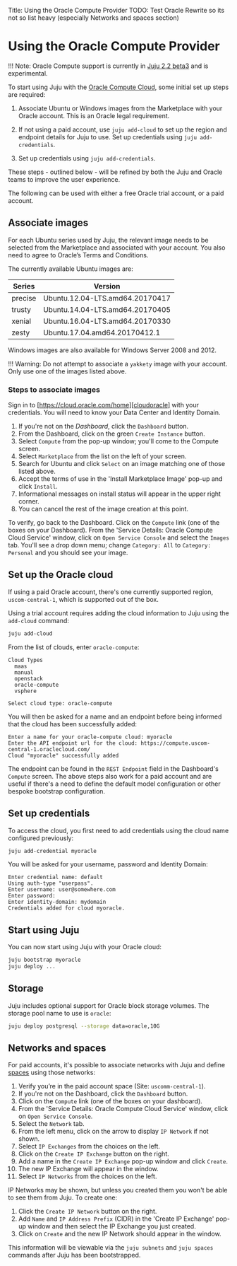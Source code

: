 Title: Using the Oracle Compute Provider
TODO: Test Oracle
      Rewrite so its not so list heavy (especially Networks and spaces section)

# Using the Oracle Compute Provider

!!! Note:
	Oracle Compute support is currently in [Juju 2.2 beta3][jujubeta] and
        is experimental.

To start using Juju with the [Oracle Compute Cloud][compute], some initial set up steps
are required:

1. Associate Ubuntu or Windows images from the Marketplace with your Oracle
   account. This is an Oracle legal requirement.

1. If not using a paid account, use `juju add-cloud` to set up the region and
   endpoint details for Juju to use.  Set up credentials using `juju
   add-credentials`. 

1. Set up credentials using `juju add-credentials`.

These steps - outlined below - will be refined by both the Juju and Oracle
teams to improve the user experience.

The following can be used with either a free Oracle trial account, or a paid
account.

## Associate images

For each Ubuntu series used by Juju, the relevant image needs to be selected
from the Marketplace and associated with your account. You also need to agree
to Oracle’s Terms and Conditions.

The currently available Ubuntu images are:

| Series   | Version                          |
|----------|----------------------------------|
| precise  | Ubuntu.12.04-LTS.amd64.20170417  |
| trusty   | Ubuntu.14.04-LTS.amd64.20170405  |
| xenial   | Ubuntu.16.04-LTS.amd64.20170330  |
| zesty    | Ubuntu.17.04.amd64.20170412.1    |

Windows images are also available for Windows Server 2008 and 2012.

!!! Warning:
        Do not attempt to associate a `yakkety` image with your account. Only use
        one of the images listed above.

### Steps to associate images

Sign in to [https://cloud.oracle.com/home][cloudoracle] with your credentials.
You will need to know your Data Center and Identity Domain.

1. If you're not on the *Dashboard*, click the `Dashboard` button.
1. From the Dashboard, click on the green `Create Instance` button.
1. Select `Compute` from the pop-up window; you'll come to the Compute screen.
1. Select `Marketplace` from the list on the left of your screen.
1. Search for Ubuntu and click `Select` on an image matching one of those listed above.
1. Accept the terms of use in the 'Install Marketplace Image' pop-up and click `Install`.
1. Informational messages on install status will appear in the upper right corner.
1. You can cancel the rest of the image creation at this point.

To verify, go back to the Dashboard. Click on the `Compute` link (one
of the boxes on your Dashboard). From the 'Service Details: Oracle Compute Cloud
Service' window, click on `Open Service Console` and select the `Images` tab.
You'll see a drop down menu; change `Category: All` to `Category: Personal` and
you should see your image. 

## Set up the Oracle cloud

If using a paid Oracle account, there's one currently supported region,
`uscom-central-1`, which is supported out of the box.

Using a trial account requires adding the cloud information to Juju using the
`add-cloud` command:

```bash
juju add-cloud
```

From the list of clouds, enter `oracle-compute`:

```no-highlight
Cloud Types
  maas
  manual
  openstack
  oracle-compute
  vsphere

Select cloud type: oracle-compute
```
You will then be asked for a name and an endpoint before being informed that
the cloud has been successfully added:

```no-highlight
Enter a name for your oracle-compute cloud: myoracle
Enter the API endpoint url for the cloud: https://compute.uscom-central-1.oraclecloud.com/
Cloud "myoracle" successfully added
```
The endpoint can be found in the `REST Endpoint` field in the Dashboard's
`Compute` screen. The above steps also work for a paid account and are useful
if there's a need to define the default model configuration or other bespoke
bootstrap configuration.

## Set up credentials

To access the cloud, you first need to add credentials using the cloud name
configured previously: 

```bash
juju add-credential myoracle
```

You will be asked for your username, password and Identity Domain:

```no-highlight
Enter credential name: default
Using auth-type "userpass".
Enter username: user@somewhere.com
Enter password: 
Enter identity-domain: mydomain
Credentials added for cloud myoracle.
```

## Start using Juju

You can now start using Juju with your Oracle cloud:

```bash
juju bootstrap myoracle
juju deploy ...
```

## Storage

Juju includes optional support for Oracle block storage volumes. The storage
pool name to use is `oracle`:

```bash
juju deploy postgresql --storage data=oracle,10G
```

## Networks and spaces

For paid accounts, it's possible to associate networks with Juju and define
[spaces][spaces] using those networks:

1. Verify you’re in the paid account space (Site: `uscomm-central-1`).
1. If you're not on the Dashboard, click the `Dashboard` button.
1. Click on the `Compute` link (one of the boxes on your dashboard).
1. From the 'Service Details: Oracle Compute Cloud Service' window, click on
   `Open Service Console`.
1. Select the `Network` tab.
1. From the left menu, click on the arrow to display `IP Network` if not shown.
1. Select `IP Exchanges` from the choices on the left.
1. Click on the `Create IP Exchange` button on the right.
1. Add a name in the `Create IP Exchange` pop-up window and click `Create`.
1. The new IP Exchange will appear in the window.
1. Select `IP Networks` from the choices on the left.

IP Networks may be shown, but unless you created them you won't be able to see
them from Juju. To create one:

1. Click the `Create IP Network` button on the right.
1. Add `Name` and `IP Address Prefix` (CIDR) in the 'Create IP Exchange'
   pop-up window and then select the  IP Exchange you just created. 
1. Click on `Create` and the new IP Network should appear in the window.

This information will be viewable via the `juju subnets` and `juju spaces`
commands after Juju has been bootstrapped.

<!-- LINKS -->
[compute]: https://cloud.oracle.com/en_US/compute
[jujubeta]: ./reference-releases.html#development
[cloudoracle]: https://cloud.oracle.com/home
[getstarted]: ./getting-started-jaas.html
[spaces]: ./network-spaces.html
